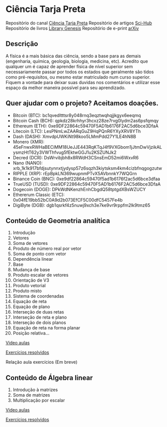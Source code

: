 # Ciência Tarja Preta

Repositório do canal [Ciência Tarja Preta](https://www.youtube.com/cienciatarjapreta)
Repositório de artigos [Sci-Hub](https://sci-hub.tw/)
Repositório de livros [Library Genesis](http://gen.lib.rus.ec/)
Repositório de e-print [arXiv](https://arxiv.org/)

## Descrição

A física é a mais básica das ciência, sendo a base para as demais (engenharia, química, geologia, biologia, medicina, etc). Acredito que qualquer um é capaz de aprender física de nível superior sem necessariamente passar por todos os estados que geralmente são tidos como pré-requisitos, ou mesmo estar matriculado num curso superior. Fiquem a vontade para deixar suas duvidas nos comentários e utilizar esse espaço da melhor maneira possível para seu aprendizado.

## Quer ajudar com o projeto? Aceitamos doações.

- Bitcoin (BTC): bc1qvedltttsr8y048rnq3eqztwqhqjjkgyx6eeqmq
- Bitcoin Cash (BCH): qpkdz28krhhyr3hcxz28ze7rvg0lydm2as6psfqmqy
- Ethereum (ETH): 0xe9DF22864c59470F5AD1b6176F2AC5d6bce3DfaA
- Litecoin (LTC): LesPNmLwZAARqGuZ9HqPQnR6YXyXRV8YTh
- Dash (DASH): XmvdpUWKiNt98koo5LMmPdd27Y1LE4hN8B
- Monero (XMR): 45eFnwxRWHaBECiMM18UeJJE443RqKTqJ4f9VXGbom1jJtmDwVjzikALysmzHtT62y3VWThfvug5fEktwGGJ1u2KSZUNJk2
- Decred (DCR): DsWrvibjbh8x8RWdH3CSnsEmD52mi6WxvR6
- Nano (NANO): xrb_1k1k917bfdjsutynnxtjydysp57z6sqzh3kiytsksm4km4cizbfnqgogzutw
- RIPPLE (XRP): rEpBpkLN369wupnmPTvX5AVbnnkY7WQGrn
- Binance Coin (BNC): 0xe9df22864c59470f5ad1b6176f2ac5d6bce3dfaa
- TrueUSD (TUSD): 0xe9DF22864c59470F5AD1b6176F2AC5d6bce3DfaA
- Dogecoin (DOGE): DPkWdNKenzhEnhCbgdQ58tptgdXBsWZUCY
- Ethererum Classic (ETC): 0x04fE19bb52bC0A9d2b073EfCF5C00dfC5457Fe4b
- DigiByte (DGB): dgb1qsrkf4z5nuwj9xch3e7ke9vr9rppfm2lk9tmz65

## Conteúdo de Geometria analítica
1. Introdução
2. Vetores
3. Soma de vetores
4. Produto de número real por vetor
5. Soma de ponto com vetor
6. Dependência linear
7. Base
8. Mudança de base
9. Produto escalar de vetores
10. Orientação de V3
11. Produto vetorial
12. Produto misto
13. Sistema de coordenadas
14. Equação de reta
15. Equação de plano
16. Interseção de duas retas
17. Interseção de reta e plano
18. Interseção de dois planos
19. Equação de reta na forma planar
20. Posição relativa...

[Video aulas](https://www.youtube.com/playlist?list=PLcWxbYgMH8x_e61RzeNISIiDYwYhDbNrx)

[Exercícios resolvidos](https://www.youtube.com/playlist?list=PLcWxbYgMH8x8xbCLHJTGuXb7R-t7EZljU)

Relação aula exercícios (Em breve)

## Conteúdo de Álgebra linear
1. Introdução à matrizes
2. Soma de matrizes
3. Multiplicação por escalar

[Video aulas](https://www.youtube.com/playlist?list=PLcWxbYgMH8x99VtbZd02Op-7dpjs3qy1m)

[Exercícios resolvidos](https://www.youtube.com/playlist?list=PLcWxbYgMH8x9uYTRlc5ObX77lsjArTHvb)
